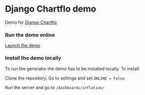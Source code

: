 # Django Chartflo demo

Demo for [Django Chartflo](https://github.com/synw/django-chartflo)

### Run the demo online

[Launch the demo](https://chartflo.herokuapp.com/dashboards/inflation/)

### Install the demo locally

To run the generator the demo has to be installed locally. To install:

Clone the repository. Go to settings and set `ONLINE = False`.

Run the server and go to `/dashboards/inflation/`
